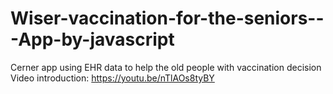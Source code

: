 # Wiser-vaccination-for-the-seniors---App-by-javascript
Cerner app using EHR data to help the old people with vaccination decision
Video introduction: https://youtu.be/nTlAOs8tyBY
